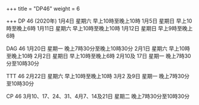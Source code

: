 +++
title = "DP46"
weight = 6

+++
DP 46  (2020年)
1月4日 星期六 早上10時至晚上10時
1月5日 星期日 早上10時至晚上6時
1月11日 星期六 早上10時至晚上10時
1月12日 星期日 早上9時至晚上6時

 
DAG 46
1月20日 星期一 晚上7時30分至晚上10時30分
2月1日 星期六 早上10時至晚上10時
2月2日 星期日 早上10時至晚上6時
2月10及 17日 星期一 晚上7時30分至10時30分

 
TTT 46
2月22日 星期六 早上10時至晚上10時
3月2 及9日 星期一 晚上7時30分至10時30分

 
CP 46
3月10、17、24、31、4月7、14及21日 星期二 晚上7時30分至10時30分